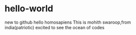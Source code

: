 # hello-world
new to github
hello homosapiens
This is mohith swaroop,from india(patriotic)
excited to see the ocean of codes
